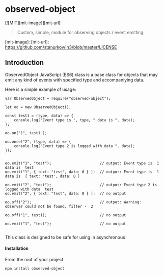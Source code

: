 # observed-object


[![MIT][mit-image]][mit-url]

> Custom, simple, module for observing objects / event emitting


[mit-image]: 
[mit-url]: https://github.com/stanurkov/ln3/blob/master/LICENSE


## Introduction

ObservedObject JavaScript (ES6) class is a base class for objects that may emit any kind of events with specified type and accompaniying data.

Here is a simple example of usage:

```
var ObservedObject = require("observed-object");

let oo = new ObservedObject();

const test1 = (type, data) => {
    console.log("Event type is ", type, " data is ", data);
};

oo.on("1", test1 );

oo.once("2", (type, data) => {
    console.log("Event type 2 is logged with data ", data);
});


oo.emit("1", "test");                      // output: Event type is  1  data is  test
oo.emit("1", { text: "test", data: 0 } );  // output: Event type is  1  data is  { text: 'test', data: 0 }

oo.emit("2", "test");                      // output: Event type 2 is logged with data  test
oo.emit("2", { text: "test", data: 0 } );  // no output

oo.off("2");                               // output: Warning: observer could not be found, filter -  2

oo.off("1", test1);                        // no output

oo.emit("1", "test");                      // no output


```

This class is designed to be safe for using in asynchronous 

#### Installation

From the root of your project.

```sh
npm install observed-object
```

